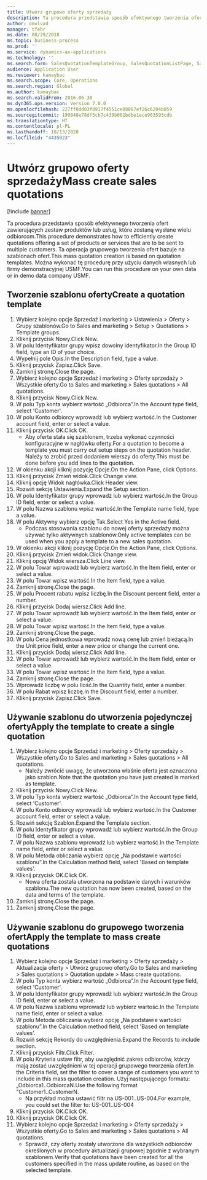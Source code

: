 ```yaml
---
title: Utwórz grupowo oferty sprzedaży
description: Ta procedura przedstawia sposób efektywnego tworzenia ofert zawierających zestaw produktów lub usług, które zostaną wysłane wielu odbiorcom.
author: omulvad
manager: tfehr
ms.date: 08/29/2018
ms.topic: business-process
ms.prod: ''
ms.service: dynamics-ax-applications
ms.technology: ''
ms.search.form: SalesQuotationTemplateGroup, SalesQuotationListPage, SalesCreateQuotation, SalesQuotationTable, SysQueryForm, SalesQuickQuote
audience: Application User
ms.reviewer: kamaybac
ms.search.scope: Core, Operations
ms.search.region: Global
ms.author: kamaybac
ms.search.validFrom: 2016-06-30
ms.dyn365.ops.version: Version 7.0.0
ms.openlocfilehash: 227ff0dd03f8917f4551ce08067ef26c6204b059
ms.sourcegitcommit: 199848e78df5cb7c439b001bdbe1ece963593cdb
ms.translationtype: HT
ms.contentlocale: pl-PL
ms.lasthandoff: 10/13/2020
ms.locfileid: "4435023"
---
```

# <a name="mass-create-sales-quotations"></a><span data-ttu-id="e3a9b-103">Utwórz grupowo oferty sprzedaży</span><span class="sxs-lookup"><span data-stu-id="e3a9b-103">Mass create sales quotations</span></span>

[!include [banner](../../includes/banner.md)]

<span data-ttu-id="e3a9b-104">Ta procedura przedstawia sposób efektywnego tworzenia ofert zawierających zestaw produktów lub usług, które zostaną wysłane wielu odbiorcom.</span><span class="sxs-lookup"><span data-stu-id="e3a9b-104">This procedure demonstrates how to efficiently create quotations offering a set of products or services that are to be sent to multiple customers.</span></span> <span data-ttu-id="e3a9b-105">Ta operacja grupowego tworzenia ofert bazuje na szablonach ofert.</span><span class="sxs-lookup"><span data-stu-id="e3a9b-105">This mass quotation creation is based on quotation templates.</span></span> <span data-ttu-id="e3a9b-106">Można wykonać tę procedurę przy użyciu danych własnych lub firmy demonstracyjnej USMF.</span><span class="sxs-lookup"><span data-stu-id="e3a9b-106">You can run this procedure on your own data or in demo data company USMF.</span></span>


## <a name="create-a-quotation-template"></a><span data-ttu-id="e3a9b-107">Tworzenie szablonu oferty</span><span class="sxs-lookup"><span data-stu-id="e3a9b-107">Create a quotation template</span></span>
1. <span data-ttu-id="e3a9b-108">Wybierz kolejno opcje Sprzedaż i marketing > Ustawienia > Oferty > Grupy szablonów.</span><span class="sxs-lookup"><span data-stu-id="e3a9b-108">Go to Sales and marketing > Setup > Quotations > Template groups.</span></span>
2. <span data-ttu-id="e3a9b-109">Kliknij przycisk Nowy.</span><span class="sxs-lookup"><span data-stu-id="e3a9b-109">Click New.</span></span>
3. <span data-ttu-id="e3a9b-110">W polu Identyfikator grupy wpisz dowolny identyfikator.</span><span class="sxs-lookup"><span data-stu-id="e3a9b-110">In the Group ID field, type an ID of your choice.</span></span>
4. <span data-ttu-id="e3a9b-111">Wypełnij pole Opis.</span><span class="sxs-lookup"><span data-stu-id="e3a9b-111">In the Description field, type a value.</span></span>
5. <span data-ttu-id="e3a9b-112">Kliknij przycisk Zapisz.</span><span class="sxs-lookup"><span data-stu-id="e3a9b-112">Click Save.</span></span>
6. <span data-ttu-id="e3a9b-113">Zamknij stronę.</span><span class="sxs-lookup"><span data-stu-id="e3a9b-113">Close the page.</span></span>
7. <span data-ttu-id="e3a9b-114">Wybierz kolejno opcje Sprzedaż i marketing > Oferty sprzedaży > Wszystkie oferty.</span><span class="sxs-lookup"><span data-stu-id="e3a9b-114">Go to Sales and marketing > Sales quotations > All quotations.</span></span>
8. <span data-ttu-id="e3a9b-115">Kliknij przycisk Nowy.</span><span class="sxs-lookup"><span data-stu-id="e3a9b-115">Click New.</span></span>
9. <span data-ttu-id="e3a9b-116">W polu Typ konta wybierz wartość „Odbiorca”.</span><span class="sxs-lookup"><span data-stu-id="e3a9b-116">In the Account type field, select 'Customer'.</span></span>
10. <span data-ttu-id="e3a9b-117">W polu Konto odbiorcy wprowadź lub wybierz wartość.</span><span class="sxs-lookup"><span data-stu-id="e3a9b-117">In the Customer account field, enter or select a value.</span></span>
11. <span data-ttu-id="e3a9b-118">Kliknij przycisk OK.</span><span class="sxs-lookup"><span data-stu-id="e3a9b-118">Click OK.</span></span>
    * <span data-ttu-id="e3a9b-119">Aby oferta stała się szablonem, trzeba wykonać czynności konfiguracyjne w nagłówku oferty.</span><span class="sxs-lookup"><span data-stu-id="e3a9b-119">For a quotation to become a template you must carry out  setup steps on the quotation header.</span></span> <span data-ttu-id="e3a9b-120">Należy to zrobić przed dodaniem wierszy do oferty.</span><span class="sxs-lookup"><span data-stu-id="e3a9b-120">This must be done before you add lines to the quotation.</span></span>   
12. <span data-ttu-id="e3a9b-121">W okienku akcji kliknij pozycję Opcje.</span><span class="sxs-lookup"><span data-stu-id="e3a9b-121">On the Action Pane, click Options.</span></span>
13. <span data-ttu-id="e3a9b-122">Kliknij przycisk Zmień widok.</span><span class="sxs-lookup"><span data-stu-id="e3a9b-122">Click Change view.</span></span>
14. <span data-ttu-id="e3a9b-123">Kliknij opcję Widok nagłówka.</span><span class="sxs-lookup"><span data-stu-id="e3a9b-123">Click Header view.</span></span>
15. <span data-ttu-id="e3a9b-124">Rozwiń sekcję Ustawienia.</span><span class="sxs-lookup"><span data-stu-id="e3a9b-124">Expand the Setup section.</span></span>
16. <span data-ttu-id="e3a9b-125">W polu Identyfikator grupy wprowadź lub wybierz wartość.</span><span class="sxs-lookup"><span data-stu-id="e3a9b-125">In the Group ID field, enter or select a value.</span></span>
17. <span data-ttu-id="e3a9b-126">W polu Nazwa szablonu wpisz wartość.</span><span class="sxs-lookup"><span data-stu-id="e3a9b-126">In the Template name field, type a value.</span></span>
18. <span data-ttu-id="e3a9b-127">W polu Aktywny wybierz opcję Tak.</span><span class="sxs-lookup"><span data-stu-id="e3a9b-127">Select Yes in the Active field.</span></span>
    * <span data-ttu-id="e3a9b-128">Podczas stosowania szablonu do nowej oferty sprzedaży można używać tylko aktywnych szablonów.</span><span class="sxs-lookup"><span data-stu-id="e3a9b-128">Only active templates can be used when you apply a template to a new sales quotation.</span></span>  
19. <span data-ttu-id="e3a9b-129">W okienku akcji kliknij pozycję Opcje.</span><span class="sxs-lookup"><span data-stu-id="e3a9b-129">On the Action Pane, click Options.</span></span>
20. <span data-ttu-id="e3a9b-130">Kliknij przycisk Zmień widok.</span><span class="sxs-lookup"><span data-stu-id="e3a9b-130">Click Change view.</span></span>
21. <span data-ttu-id="e3a9b-131">Kliknij opcję Widok wiersza.</span><span class="sxs-lookup"><span data-stu-id="e3a9b-131">Click Line view.</span></span>
22. <span data-ttu-id="e3a9b-132">W polu Towar wprowadź lub wybierz wartość.</span><span class="sxs-lookup"><span data-stu-id="e3a9b-132">In the Item field, enter or select a value.</span></span>
23. <span data-ttu-id="e3a9b-133">W polu Towar wpisz wartość.</span><span class="sxs-lookup"><span data-stu-id="e3a9b-133">In the Item field, type a value.</span></span>
24. <span data-ttu-id="e3a9b-134">Zamknij stronę.</span><span class="sxs-lookup"><span data-stu-id="e3a9b-134">Close the page.</span></span>
25. <span data-ttu-id="e3a9b-135">W polu Procent rabatu wpisz liczbę.</span><span class="sxs-lookup"><span data-stu-id="e3a9b-135">In the Discount percent field, enter a number.</span></span>
26. <span data-ttu-id="e3a9b-136">Kliknij przycisk Dodaj wiersz.</span><span class="sxs-lookup"><span data-stu-id="e3a9b-136">Click Add line.</span></span>
27. <span data-ttu-id="e3a9b-137">W polu Towar wprowadź lub wybierz wartość.</span><span class="sxs-lookup"><span data-stu-id="e3a9b-137">In the Item field, enter or select a value.</span></span>
28. <span data-ttu-id="e3a9b-138">W polu Towar wpisz wartość.</span><span class="sxs-lookup"><span data-stu-id="e3a9b-138">In the Item field, type a value.</span></span>
29. <span data-ttu-id="e3a9b-139">Zamknij stronę.</span><span class="sxs-lookup"><span data-stu-id="e3a9b-139">Close the page.</span></span>
30. <span data-ttu-id="e3a9b-140">W polu Cena jednostkowa wprowadź nową cenę lub zmień bieżącą.</span><span class="sxs-lookup"><span data-stu-id="e3a9b-140">In the Unit price field, enter a new price or change the current one.</span></span>
31. <span data-ttu-id="e3a9b-141">Kliknij przycisk Dodaj wiersz.</span><span class="sxs-lookup"><span data-stu-id="e3a9b-141">Click Add line.</span></span>
32. <span data-ttu-id="e3a9b-142">W polu Towar wprowadź lub wybierz wartość.</span><span class="sxs-lookup"><span data-stu-id="e3a9b-142">In the Item field, enter or select a value.</span></span>
33. <span data-ttu-id="e3a9b-143">W polu Towar wpisz wartość.</span><span class="sxs-lookup"><span data-stu-id="e3a9b-143">In the Item field, type a value.</span></span>
34. <span data-ttu-id="e3a9b-144">Zamknij stronę.</span><span class="sxs-lookup"><span data-stu-id="e3a9b-144">Close the page.</span></span>
35. <span data-ttu-id="e3a9b-145">Wprowadź liczbę w polu Ilość.</span><span class="sxs-lookup"><span data-stu-id="e3a9b-145">In the Quantity field, enter a number.</span></span>
36. <span data-ttu-id="e3a9b-146">W polu Rabat wpisz liczbę.</span><span class="sxs-lookup"><span data-stu-id="e3a9b-146">In the Discount field, enter a number.</span></span>
37. <span data-ttu-id="e3a9b-147">Kliknij przycisk Zapisz.</span><span class="sxs-lookup"><span data-stu-id="e3a9b-147">Click Save.</span></span>

## <a name="apply-the-template-to-create-a-single-quotation"></a><span data-ttu-id="e3a9b-148">Używanie szablonu do utworzenia pojedynczej oferty</span><span class="sxs-lookup"><span data-stu-id="e3a9b-148">Apply the template to create a single quotation</span></span>
1. <span data-ttu-id="e3a9b-149">Wybierz kolejno opcje Sprzedaż i marketing > Oferty sprzedaży > Wszystkie oferty.</span><span class="sxs-lookup"><span data-stu-id="e3a9b-149">Go to Sales and marketing > Sales quotations > All quotations.</span></span>
    * <span data-ttu-id="e3a9b-150">Należy zwrócić uwagę, że utworzona właśnie oferta jest oznaczona jako szablon.</span><span class="sxs-lookup"><span data-stu-id="e3a9b-150">Note that the quotation you have just created is marked as template.</span></span>  
2. <span data-ttu-id="e3a9b-151">Kliknij przycisk Nowy.</span><span class="sxs-lookup"><span data-stu-id="e3a9b-151">Click New.</span></span>
3. <span data-ttu-id="e3a9b-152">W polu Typ konta wybierz wartość „Odbiorca”.</span><span class="sxs-lookup"><span data-stu-id="e3a9b-152">In the Account type field, select 'Customer'.</span></span>
4. <span data-ttu-id="e3a9b-153">W polu Konto odbiorcy wprowadź lub wybierz wartość.</span><span class="sxs-lookup"><span data-stu-id="e3a9b-153">In the Customer account field, enter or select a value.</span></span>
5. <span data-ttu-id="e3a9b-154">Rozwiń sekcję Szablon.</span><span class="sxs-lookup"><span data-stu-id="e3a9b-154">Expand the Template section.</span></span>
6. <span data-ttu-id="e3a9b-155">W polu Identyfikator grupy wprowadź lub wybierz wartość.</span><span class="sxs-lookup"><span data-stu-id="e3a9b-155">In the Group ID field, enter or select a value.</span></span>
7. <span data-ttu-id="e3a9b-156">W polu Nazwa szablonu wprowadź lub wybierz wartość.</span><span class="sxs-lookup"><span data-stu-id="e3a9b-156">In the Template name field, enter or select a value.</span></span>
8. <span data-ttu-id="e3a9b-157">W polu Metoda obliczania wybierz opcję „Na podstawie wartości szablonu”.</span><span class="sxs-lookup"><span data-stu-id="e3a9b-157">In the Calculation method field, select 'Based on template values'.</span></span>
9. <span data-ttu-id="e3a9b-158">Kliknij przycisk OK.</span><span class="sxs-lookup"><span data-stu-id="e3a9b-158">Click OK.</span></span>
    * <span data-ttu-id="e3a9b-159">Nowa oferta została utworzona na podstawie danych i warunków szablonu.</span><span class="sxs-lookup"><span data-stu-id="e3a9b-159">The new quotation has now been created, based on the data and terms of the template.</span></span>  
10. <span data-ttu-id="e3a9b-160">Zamknij stronę.</span><span class="sxs-lookup"><span data-stu-id="e3a9b-160">Close the page.</span></span>
11. <span data-ttu-id="e3a9b-161">Zamknij stronę.</span><span class="sxs-lookup"><span data-stu-id="e3a9b-161">Close the page.</span></span>

## <a name="apply-the-template-to-mass-create-quotations"></a><span data-ttu-id="e3a9b-162">Używanie szablonu do grupowego tworzenia ofert</span><span class="sxs-lookup"><span data-stu-id="e3a9b-162">Apply the template to mass create quotations</span></span>
1. <span data-ttu-id="e3a9b-163">Wybierz kolejno opcje Sprzedaż i marketing > Oferty sprzedaży > Aktualizacja oferty > Utwórz grupowo oferty.</span><span class="sxs-lookup"><span data-stu-id="e3a9b-163">Go to Sales and marketing > Sales quotations > Quotation update > Mass create quotations.</span></span>
2. <span data-ttu-id="e3a9b-164">W polu Typ konta wybierz wartość „Odbiorca”.</span><span class="sxs-lookup"><span data-stu-id="e3a9b-164">In the Account type field, select 'Customer'.</span></span>
3. <span data-ttu-id="e3a9b-165">W polu Identyfikator grupy wprowadź lub wybierz wartość.</span><span class="sxs-lookup"><span data-stu-id="e3a9b-165">In the Group ID field, enter or select a value.</span></span>
4. <span data-ttu-id="e3a9b-166">W polu Nazwa szablonu wprowadź lub wybierz wartość.</span><span class="sxs-lookup"><span data-stu-id="e3a9b-166">In the Template name field, enter or select a value.</span></span>
5. <span data-ttu-id="e3a9b-167">W polu Metoda obliczania wybierz opcję „Na podstawie wartości szablonu”.</span><span class="sxs-lookup"><span data-stu-id="e3a9b-167">In the Calculation method field, select 'Based on template values'.</span></span>
6. <span data-ttu-id="e3a9b-168">Rozwiń sekcję Rekordy do uwzględnienia.</span><span class="sxs-lookup"><span data-stu-id="e3a9b-168">Expand the Records to include section.</span></span>
7. <span data-ttu-id="e3a9b-169">Kliknij przycisk Filtr.</span><span class="sxs-lookup"><span data-stu-id="e3a9b-169">Click Filter.</span></span>
8. <span data-ttu-id="e3a9b-170">W polu Kryteria ustaw filtr, aby uwzględnić zakres odbiorców, którzy mają zostać uwzględnieni w tej operacji grupowego tworzenia ofert.</span><span class="sxs-lookup"><span data-stu-id="e3a9b-170">In the Criteria field, set the filter to cover a range of customers you want to include in this mass quotation creation.</span></span> <span data-ttu-id="e3a9b-171">Użyj następującego formatu: „Odbiorca1..OdbiorcaN.</span><span class="sxs-lookup"><span data-stu-id="e3a9b-171">Use the following format "Customer1..CustomerN.</span></span>
    * <span data-ttu-id="e3a9b-172">Na przykład można ustawić filtr na US-001..US-004.</span><span class="sxs-lookup"><span data-stu-id="e3a9b-172">For example, you could set the filter to: US-001..US-004</span></span>  
9. <span data-ttu-id="e3a9b-173">Kliknij przycisk OK.</span><span class="sxs-lookup"><span data-stu-id="e3a9b-173">Click OK.</span></span>
10. <span data-ttu-id="e3a9b-174">Kliknij przycisk OK.</span><span class="sxs-lookup"><span data-stu-id="e3a9b-174">Click OK.</span></span>
11. <span data-ttu-id="e3a9b-175">Wybierz kolejno opcje Sprzedaż i marketing > Oferty sprzedaży > Wszystkie oferty.</span><span class="sxs-lookup"><span data-stu-id="e3a9b-175">Go to Sales and marketing > Sales quotations > All quotations.</span></span>
    * <span data-ttu-id="e3a9b-176">Sprawdź, czy oferty zostały utworzone dla wszystkich odbiorców określonych w procedury aktualizacji grupowej zgodnie z wybranym szablonem.</span><span class="sxs-lookup"><span data-stu-id="e3a9b-176">Verify that quotations have been created for all the customers specified in the mass update routine, as based on the selected template.</span></span>  

